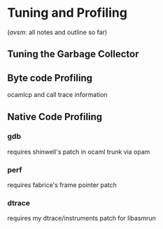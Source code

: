 # Tuning and Profiling

(_avsm_: all notes and outline so far)

## Tuning the Garbage Collector

## Byte code Profiling

ocamlcp and call trace information

## Native Code Profiling

### gdb

requires shinwell's patch in ocaml trunk via opam

### perf

requires fabrice's frame pointer patch

### dtrace

requires my dtrace/instruments patch for libasmrun
